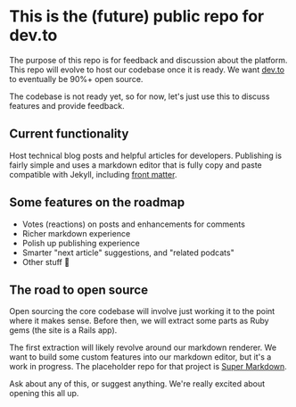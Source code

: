 # This is the (future) public repo for dev.to

The purpose of this repo is for feedback and discussion about the platform. This repo will evolve to host our codebase once it is ready. We want [dev.to](https://dev.to) to eventually be 90%+ open source.

The codebase is not ready yet, so for now, let's just use this to discuss features and provide feedback.

## Current functionality
Host technical blog posts and helpful articles for developers. Publishing is fairly simple and uses a markdown editor that is fully copy and paste compatible with Jekyll, including [front matter](https://jekyllrb.com/docs/frontmatter/).

## Some features on the roadmap

- Votes (reactions) on posts and enhancements for comments
- Richer markdown experience
- Polish up publishing experience
- Smarter "next article" suggestions, and "related podcats"
- Other stuff 🤔

## The road to open source

Open sourcing the core codebase will involve just working it to the point where it makes sense. Before then, we will extract some parts as Ruby gems (the site is a Rails app).

The first extraction will likely revolve around our markdown renderer. We want to build some custom features into our markdown editor, but it's a work in progress. The placeholder repo for that project is [Super Markdown](https://github.com/thepracticaldev/super-markdown).

Ask about any of this, or suggest anything. We're really excited about opening this all up.
